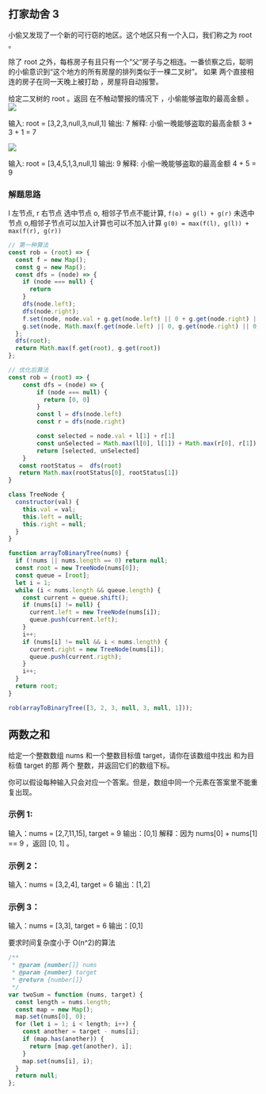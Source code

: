 ## 打家劫舍 3

小偷又发现了一个新的可行窃的地区。这个地区只有一个入口，我们称之为 root 。

除了 root 之外，每栋房子有且只有一个“父“房子与之相连。一番侦察之后，聪明的小偷意识到“这个地方的所有房屋的排列类似于一棵二叉树”。 如果 两个直接相连的房子在同一天晚上被打劫 ，房屋将自动报警。

给定二叉树的 root 。返回 在不触动警报的情况下 ，小偷能够盗取的最高金额 。
<img src="https://assets.leetcode.com/uploads/2021/03/10/rob1-tree.jpg"/>

输入: root = [3,2,3,null,3,null,1]
输出: 7
解释: 小偷一晚能够盗取的最高金额 3 + 3 + 1 = 7

<img src="https://assets.leetcode.com/uploads/2021/03/10/rob2-tree.jpg" />

输入: root = [3,4,5,1,3,null,1]
输出: 9
解释: 小偷一晚能够盗取的最高金额 4 + 5 = 9

### 解题思路

l 左节点, r 右节点
选中节点 o, 相邻子节点不能计算, `f(o) = g(l) + g(r)`
未选中节点 o,相邻子节点可以加入计算也可以不加入计算 `g(0) = max(f(l), g(l)) + max(f(r), g(r))`

```js
// 第一种算法
const rob = (root) => {
  const f = new Map();
  const g = new Map();
  const dfs = (node) => {
    if (node === null) {
      return
    }
    dfs(node.left);
    dfs(node.right);
    f.set(node, node.val + g.get(node.left) || 0 + g.get(node.right) || 0);
    g.set(node, Math.max(f.get(node.left) || 0, g.get(node.right) || 0) + Math.max(f.get(node.right) || 0, g.get(node.right));
  };
  dfs(root);
  return Math.max(f.get(root), g.get(root))
};

// 优化后算法
const rob = (root) => {
    const dfs = (node) => {
        if (node === null) {
          return [0, 0]
        }
        const l = dfs(node.left)
        const r = dfs(node.right)

        const selected = node.val + l[1] + r[1]
        const unSelected = Math.max(l[0], l[1]) + Math.max(r[0], r[1])
        return [selected, unSelected]
    }
   const rootStatus =  dfs(root)
   return Math.max(rootStatus[0], rootStatus[1])
}

class TreeNode {
  constructor(val) {
    this.val = val;
    this.left = null;
    this.right = null;
  }
}

function arrayToBinaryTree(nums) {
  if (!nums || nums.length == 0) return null;
  const root = new TreeNode(nums[0]);
  const queue = [root];
  let i = 1;
  while (i < nums.length && queue.length) {
    const current = queue.shift();
    if (nums[i] != null) {
      current.left = new TreeNode(nums[i]);
      queue.push(current.left);
    }
    i++;
    if (nums[i] != null && i < nums.length) {
      current.right = new TreeNode(nums[i]);
      queue.push(current.rigth);
    }
    i++;
  }
  return root;
}

rob(arrayToBinaryTree([3, 2, 3, null, 3, null, 1]));
```

## 两数之和

给定一个整数数组 nums 和一个整数目标值 target，请你在该数组中找出 和为目标值 target 的那 两个 整数，并返回它们的数组下标。

你可以假设每种输入只会对应一个答案。但是，数组中同一个元素在答案里不能重复出现。

### 示例 1:

输入：nums = [2,7,11,15], target = 9
输出：[0,1]
解释：因为 nums[0] + nums[1] == 9 ，返回 [0, 1] 。

### 示例 2：

输入：nums = [3,2,4], target = 6
输出：[1,2]

### 示例 3：

输入：nums = [3,3], target = 6
输出：[0,1]

要求时间复杂度小于 O(n^2)的算法

```js
/**
 * @param {number[]} nums
 * @param {number} target
 * @return {number[]}
 */
var twoSum = function (nums, target) {
  const length = nums.length;
  const map = new Map();
  map.set(nums[0], 0);
  for (let i = 1; i < length; i++) {
    const another = target - nums[i];
    if (map.has(another)) {
      return [map.get(another), i];
    }
    map.set(nums[i], i);
  }
  return null;
};
```
